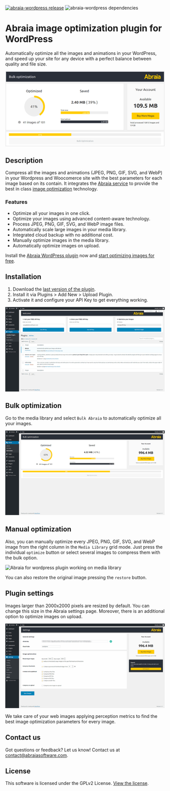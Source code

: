 [![abraia-wordpress release](https://img.shields.io/github/release/abraia/abraia-wordpress.svg)](https://github.com/abraia/abraia-wordpress/releases)
![abraia-wordpress dependencies](https://img.shields.io/librariesio/github/abraia/abraia-wordpress.svg)

# Abraia image optimization plugin for WordPress

Automatically optimize all the images and animations in your WordPress, and 
speed up your site for any device with a perfect balance between quality and 
file size.

![Abraia for wordpress bulk animation](images/abraia-wordpress-bulk.gif)

## Description

Compress all the images and animations (JPEG, PNG, GIF, SVG, and WebP) in your 
Wordpress and Woocomerce site with the best parameters for each image based on 
its contain. It integrates the [Abraia service](https://abraia.me) to provide 
the best in class [image optimization](https://abraia.me/docs/image-optimization)
technology.

### Features

- Optimize all your images in one click.
- Optimize your images using advanced content-aware technology.
- Process JPEG, PNG, GIF, SVG, and WebP image files.
- Automatically scale large images in your media library.
- Integrated cloud backup with no additional cost.
- Manually optimize images in the media library.
- Automatically optimize images on upload.

Install the [Abraia WordPress plugin](
https://github.com/abraia/abraia-wordpress/archive/v0.6.2.zip) now and [start
optimizing images for free](https://abraia.me/docs/getting-started).

## Installation

1. Download the [last version of the plugin](
https://github.com/abraia/abraia-wordpress/archive/v0.6.2.zip).
2. Install it via Plugins > Add New > Upload Plugin.
3. Activate it and configure your API Key to get everything working.

![Abraia for wordpress plugin API Key configuration](images/abraia-wordpress-apikey.png)

## Bulk optimization

Go to the media library and select `Bulk Abraia` to automatically optimize all
your images.

![Abraia for wordpress plugin working on bulk mode](images/abraia-wordpress-bulk.png)

## Manual optimization

Also, you can manually optimize every JPEG, PNG, GIF, SVG, and WebP image from
the right column in the `Media Library` grid mode. Just press the individual
`optimize` button or select several images to compress them with the bulk
option.

![Abraia for wordpress plugin working on media library](images/abraia-wordpress-manual.png)

You can also restore the original image pressing the `restore` button.

## Plugin settings

Images larger than 2000x2000 pixels are resized by default. You can change this
size in the Abraia settings page. Moreover, there is an additional option to
optimize images on upload.

![Abraia for wordpress plugin settings page](images/abraia-wordpress-settings.png)

We take care of your web images applying perception metrics to find the best
image optimization parameters for every image.

## Contact us

Got questions or feedback? Let us know! Contact us at
[contact@abraiasoftware.com](mailto:contact@abraiasoftware.com).

## License

This software is licensed under the GPLv2 License. [View the license](LICENSE).
